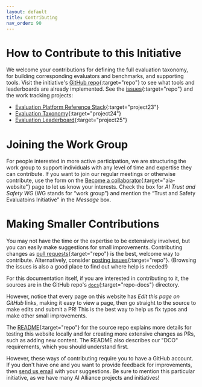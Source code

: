 ```yaml
---
layout: default
title: Contributing
nav_order: 90
---
```


# How to Contribute to this Initiative

We welcome your contributions for defining the full evaluation taxonomy, for building corresponding evaluators and benchmarks, and supporting tools. Visit the initiative's [GitHub repo](https://github.com/The-AI-Alliance/trust-safety-evals/){:target="repo"} to see what tools and leaderboards are already implemented. See the [issues](https://github.com/The-AI-Alliance/trust-safety-evals/issues){:target="repo"} and the work tracking projects:

* [Evaluation Platform Reference Stack](https://github.com/orgs/The-AI-Alliance/projects/23/views/1){:target="project23"}
* [Evaluation Taxonomy](https://github.com/orgs/The-AI-Alliance/projects/24/views/1){:target="project24"}
* [Evaluation Leaderboard](https://github.com/orgs/The-AI-Alliance/projects/25/views/1){:target="project25"}

# Joining the Work Group

For people interested in more active participation, we are structuring the work group to support individuals with any level of time and expertise they can contribute. If you want to join our regular meetings or otherwise contribute, use the form on the [Become a collaborator](https://thealliance.ai/become-a-collaborator){:target="aia-website"} page to let us know your interests. Check the box for _AI Trust and Safety WG_ (WG stands for &ldquo;work group&rdquo;) and mention the &ldquo;Trust and Safety Evaluatoins Initiative&rdquo; in the _Message_ box.

# Making Smaller Contributions

You may not have the time or the expertise to be extensively involved, but you can easily make suggestions for small improvements. Contributing changes as [pull requests](https://github.com/The-AI-Alliance/trust-safety-evals/pulls){:target="repo"} is the best, welcome way to contribute. Alternatively, consider [posting issues](https://github.com/The-AI-Alliance/trust-safety-evals/issues){:target="repo"}. (Browsing the issues is also a good place to find out where help is needed!) 

For this documentation itself, if you are interested in contributing to it, the sources are in the GitHub repo's [`docs`](https://github.com/The-AI-Alliance/trust-safety-evals/tree/main/docs){:target="repo-docs"} directory. 

However, notice that every page on this website has _Edit this page on GitHub_ links, making it easy to view a page, then go straight to the source to make edits and submit a PR! This is the best way to help us fix typos and make other small improvements.

The [README](https://github.com/The-AI-Alliance/trust-safety-evals){:target="repo"} for the source repo explains more details for testing this website locally and for creating more extensive changes as PRs, such as adding new content. The README also describes our "DCO" requirements, which you should understand first.

However, these ways of contributing require you to have a GitHub account. If you don't have one and you want to provide feedback for improvements, then [send us email](mailto:contact@thealliance.ai) with your suggestions. Be sure to mention this particular initiative, as we have many AI Alliance projects and initiatives!
